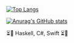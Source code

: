 [![Top Langs](https://github-readme-stats.vercel.app/api/top-langs/?username=Ellon-M&layout=compact&langs_count=8&theme=gotham)](https://github.com/anuraghazra/github-readme-stats)




[![Anurag's GitHub stats](https://github-readme-stats.vercel.app/api?username=Ellon-M&theme=gotham)](https://github.com/anuraghazra/github-readme-stats)


⏳🔭 Haskell, C#, Swift ⏳🔭
